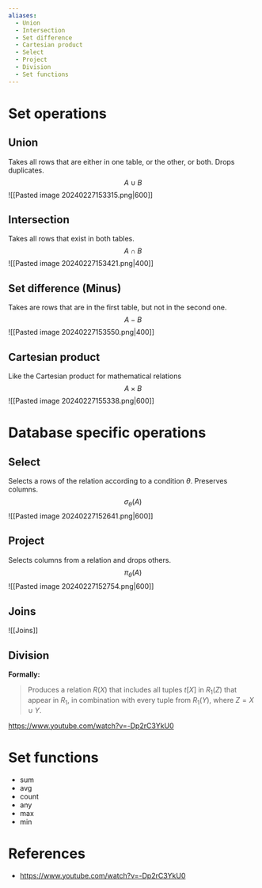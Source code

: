 ```yaml
---
aliases:
  - Union
  - Intersection
  - Set difference
  - Cartesian product
  - Select
  - Project
  - Division
  - Set functions
---
```

# Set operations
## Union
Takes all rows that are either in one table, or the other, or both. Drops duplicates.
$$
A \cup B
$$
![[Pasted image 20240227153315.png|600]]
## Intersection
Takes all rows that exist in both tables.
$$
A \cap B
$$
![[Pasted image 20240227153421.png|400]]
## Set difference (Minus)
Takes are rows that are in the first table, but not in the second one.
$$
A - B
$$
![[Pasted image 20240227153550.png|400]]
## Cartesian product
Like the Cartesian product for mathematical relations
$$
A \times B
$$![[Pasted image 20240227155338.png|600]]
# Database specific operations
## Select
Selects a rows of the relation according to a condition $\theta$. Preserves columns.
$$
\sigma_{\theta}(A)
$$
![[Pasted image 20240227152641.png|600]]
## Project
Selects columns from a relation and drops others.
$$
\pi_{\theta}(A)
$$
![[Pasted image 20240227152754.png|600]]
## Joins
![[Joins]]
## Division
**Formally:**
> Produces a relation $R(X)$ that includes all tuples $t[X]$ in $R_{1}(Z)$ that appear in $R_{1}$, in combination with every tuple from $R_{1}(Y)$, where $Z=X \cup Y$.

https://www.youtube.com/watch?v=-Dp2rC3YkU0
# Set functions
- sum
- avg
- count
- any
- max
- min
# References
- https://www.youtube.com/watch?v=-Dp2rC3YkU0